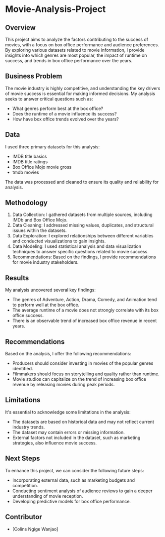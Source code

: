 # Movie-Analysis-Project

## Overview

This project aims to analyze the factors contributing to the success of movies, with a focus on box office performance and audience preferences. By exploring various datasets related to movie information, I provide insights into which genres are most popular, the impact of runtime on success, and trends in box office performance over the years.

## Business Problem

The movie industry is highly competitive, and understanding the key drivers of movie success is essential for making informed decisions. My analysis seeks to answer critical questions such as:
- What genres perform best at the box office?
- Does the runtime of a movie influence its success?
- How have box office trends evolved over the years?

## Data

I used three primary datasets for this analysis:
- IMDB title basics
- IMDB title ratings
- Box Office Mojo movie gross
- tmdb movies

The data was processed and cleaned to ensure its quality and reliability for analysis.

## Methodology

1. Data Collection: I gathered datasets from multiple sources, including IMDb and Box Office Mojo.
2. Data Cleaning: I addressed missing values, duplicates, and structural issues within the datasets.
3. Data Exploration: I explored relationships between different variables and conducted visualizations to gain insights.
4. Data Modeling: I used statistical analysis and data visualization techniques to answer specific questions related to movie success.
5. Recommendations: Based on the findings, I provide recommendations for movie industry stakeholders.

## Results

My analysis uncovered several key findings:
- The genres of Adventure, Action, Drama, Comedy, and Animation tend to perform well at the box office.
- The average runtime of a movie does not strongly correlate with its box office success.
- There is an observable trend of increased box office revenue in recent years.

## Recommendations

Based on the analysis, I offer the following recommendations:
- Producers should consider investing in movies of the popular genres identified.
- Filmmakers should focus on storytelling and quality rather than runtime.
- Movie studios can capitalize on the trend of increasing box office revenue by releasing movies during peak periods.

## Limitations

It's essential to acknowledge some limitations in the analysis:
- The datasets are based on historical data and may not reflect current industry trends.
- The dataset may contain errors or missing information.
- External factors not included in the dataset, such as marketing strategies, also influence movie success.

## Next Steps

To enhance this project, we can consider the following future steps:
- Incorporating external data, such as marketing budgets and competition.
- Conducting sentiment analysis of audience reviews to gain a deeper understanding of movie reception.
- Developing predictive models for box office performance.

## Contributor

- [Colins Ngige Wanjao]
